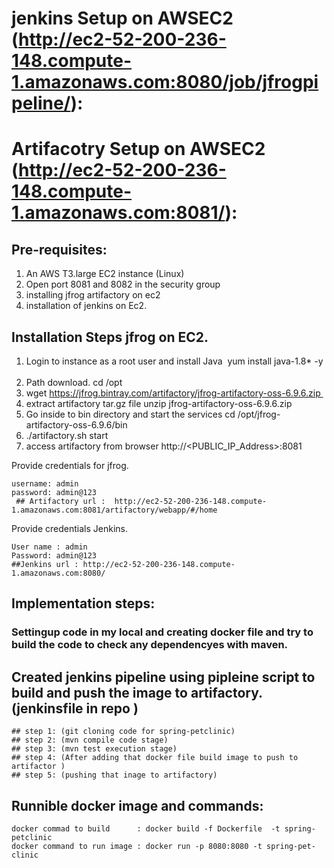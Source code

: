 
# jenkins Setup on AWSEC2 (http://ec2-52-200-236-148.compute-1.amazonaws.com:8080/job/jfrogpipeline/):
# Artifacotry Setup on AWSEC2 (http://ec2-52-200-236-148.compute-1.amazonaws.com:8081/):

## Pre-requisites:
1. An AWS T3.large EC2 instance (Linux)
2. Open port 8081 and 8082 in the security group
3. installing jfrog artifactory on ec2
4. installation of jenkins on Ec2.

## Installation Steps jfrog on EC2.
1. Login to instance as a root user and install Java  yum install java-1.8* -y  
2. Path download. cd /opt 
3. wget https://jfrog.bintray.com/artifactory/jfrog-artifactory-oss-6.9.6.zip 
4. extract artifactory tar.gz file unzip jfrog-artifactory-oss-6.9.6.zip 
5. Go inside to bin directory and start the services cd /opt/jfrog-artifactory-oss-6.9.6/bin
6. ./artifactory.sh start 
7. access artifactory from browser http://<PUBLIC_IP_Address>:8081  

Provide credentials for jfrog. 
```
username: admin
password: admin@123
 ## Artifactory url :  http://ec2-52-200-236-148.compute-1.amazonaws.com:8081/artifactory/webapp/#/home 
```
 
Provide credentials Jenkins.
```
User name : admin
Password: admin@123
##Jenkins url : http://ec2-52-200-236-148.compute-1.amazonaws.com:8080/
```
## Implementation steps:

### Settingup code in my local and creating docker file and try to build the code to check any dependencyes with maven.

## Created jenkins pipeline using pipleine script to build and push the image to artifactory.(jenkinsfile in repo )
```
## step 1: (git cloning code for spring-petclinic)
## step 2: (mvn compile code stage)
## step 3: (mvn test execution stage)
## step 4: (After adding that docker file build image to push to artifactor )
## step 5: (pushing that inage to artifactory)
```

## Runnible docker image and commands: 
```
docker commad to build      : docker build -f Dockerfile  -t spring-petclinic
docker command to run image : docker run -p 8080:8080 -t spring-pet-clinic

```

